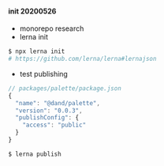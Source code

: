 #### init 20200526

- monorepo research
- lerna init

```sh
$ npx lerna init
# https://github.com/lerna/lerna#lernajson
```

- test publishing
```js
// packages/palette/package.json
{
  "name": "@dand/palette",
  "version": "0.0.3",
  "publishConfig": {
    "access": "public"
  }
}
```
```sh
$ lerna publish
```